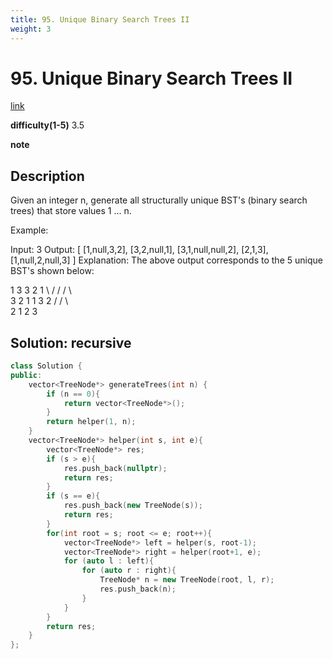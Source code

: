```yaml
---
title: 95. Unique Binary Search Trees II
weight: 3
---
```

# 95. Unique Binary Search Trees II
[link](https://leetcode.com/problems/unique-binary-search-trees-ii/)

**difficulty(1-5)**
3.5

**note**

## Description
Given an integer n, generate all structurally unique BST's (binary search trees) that store values 1 ... n.

Example:

Input: 3
Output:
[
  [1,null,3,2],
  [3,2,null,1],
  [3,1,null,null,2],
  [2,1,3],
  [1,null,2,null,3]
]
Explanation:
The above output corresponds to the 5 unique BST's shown below:

   1         3     3      2      1
    \       /     /      / \      \
     3     2     1      1   3      2
    /     /       \                 \
   2     1         2                 3

## Solution: recursive
```c++
class Solution {
public:
    vector<TreeNode*> generateTrees(int n) {
        if (n == 0){
            return vector<TreeNode*>();
        }
        return helper(1, n);
    }
    vector<TreeNode*> helper(int s, int e){
        vector<TreeNode*> res;
        if (s > e){
            res.push_back(nullptr);
            return res;
        }
        if (s == e){
            res.push_back(new TreeNode(s));
            return res;
        }
        for(int root = s; root <= e; root++){
            vector<TreeNode*> left = helper(s, root-1);
            vector<TreeNode*> right = helper(root+1, e);
            for (auto l : left){
                for (auto r : right){
                    TreeNode* n = new TreeNode(root, l, r);
                    res.push_back(n);
                }
            }
        }
        return res;
    }
};
```